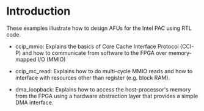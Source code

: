 # Introduction

These examples illustrate how to design AFUs for the Intel PAC using RTL code.

- ccip_mmio: Explains the basics of Core Cache Interface Protocol (CCI-P) and how to communicate from software to the FPGA over memory-mapped I/O (MMIO)

- ccip_mc_read: Explains how to do multi-cycle MMIO reads and how to interface with resources other than register (e.g. block RAM).

- dma_loopback: Explains how to access the host-processor's memory from the FPGA using a hardware abstraction layer that provides a simple DMA interface.
